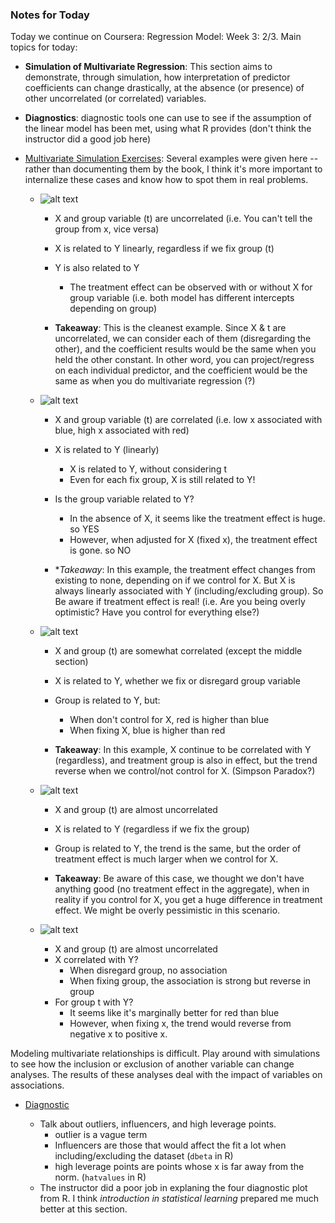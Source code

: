 ### Notes for Today

Today we continue on Coursera: Regression Model: Week 3: 2/3. Main topics for today:

* **Simulation of Multivariate Regression**: This section aims to demonstrate, through simulation, how interpretation of predictor coefficients can change drastically, at the absence (or presence) of other uncorrelated (or correlated) variables.

* **Diagnostics**: diagnostic tools one can use to see if the assumption of the linear model has been met, using what R provides (don't think the instructor did a good job here)

* [Multivariate Simulation Exercises]: Several examples were given here -- rather than documenting them by the book, I think it's more important to internalize these cases and know how to spot them in real problems.

	* ![alt text](https://github.com/robert8138/Calendar_Notes/blob/master/images/simulation_1.png)

		* X and group variable (t) are uncorrelated (i.e. You can't tell the group from x, vice versa)
		* X is related to Y linearly, regardless if we fix group (t)
		* Y is also related to Y
			* The treatment effect can be observed with or without X for group variable (i.e. both model has different intercepts depending on group)
		
		* **Takeaway**: This is the cleanest example. Since X & t are uncorrelated, we can consider each of them (disregarding the other), and the coefficient results would be the same when you held the other constant. In other word, you can project/regress on each individual predictor, and the coefficient would be the same as when you do multivariate regression (?)

	* ![alt text](https://github.com/robert8138/Calendar_Notes/blob/master/images/simulation_2.png)

		* X and group variable (t) are correlated (i.e. low x associated with blue, high x associated with red)
		* X is related to Y (linearly)
			* X is related to Y, without considering t
			* Even for each fix group, X is still related to Y!
		* Is the group variable related to Y?
			* In the absence of X, it seems like the treatment effect is huge. so YES
			* However, when adjusted for X (fixed x), the treatment effect is gone. so NO
		
		* **Takeaway*: In this example, the treatment effect changes from existing to none, depending on if we control for X. But X is always linearly associated with Y (including/excluding group). So Be aware if treatment effect is real! (i.e. Are you being overly optimistic? Have you control for everything else?)

	* ![alt text](https://github.com/robert8138/Calendar_Notes/blob/master/images/simulation_3.png)

		* X and group (t) are somewhat correlated (except the middle section)
		* X is related to Y, whether we fix or disregard group variable
		* Group is related to Y, but:
			* When don't control for X, red is higher than blue
			* When fixing X, blue is higher than red

		* **Takeaway**: In this example, X continue to be correlated with Y (regardless), and treatment group is also in effect, but the trend reverse when we control/not control for X. (Simpson Paradox?)

	* ![alt text](https://github.com/robert8138/Calendar_Notes/blob/master/images/simulation_4.png)

		* X and group (t) are almost uncorrelated
		* X is related to Y (regardless if we fix the group)
		* Group is related to Y, the trend is the same, but the order of treatment effect is much larger when we control for X.

		* **Takeaway**: Be aware of this case, we thought we don't have anything good (no treatment effect in the aggregate), when in reality if you control for X, you get a huge difference in treatment effect. We might be overly pessimistic in this scenario.


	* ![alt text](https://github.com/robert8138/Calendar_Notes/blob/master/images/simulation_5.png)

		* X and group (t) are almost uncorrelated
		* X correlated with Y?
			* When disregard group, no association
			* When fixing group, the association is strong but reverse in group
		* For group t with Y?
			* It seems like it's marginally better for red than blue
			* However, when fixing x, the trend would reverse from negative x to positive x.

Modeling multivariate relationships is difficult. Play around with simulations to see how the inclusion or exclusion of another variable can change analyses. The results of these analyses deal with the impact of variables on associations.

* [Diagnostic]

	* Talk about outliers, influencers, and high leverage points.
		* outlier is a vague term
		* Influencers are those that would affect the fit a lot when including/excluding the dataset (`dbeta` in R)
		* high leverage points are points whose x is far away from the norm. (`hatvalues` in R)
	* The instructor did a poor job in explaning the four diagnostic plot from R. I think _introduction in statistical learning_ prepared me much better at this section.


[Multivariate Simulation Exercises]: http://bcaffo.github.io/courses/07_RegressionModels/02_03_adjustment/#1 
[Diagnostic]: http://bcaffo.github.io/courses/07_RegressionModels/02_04_residuals_variation_diagnostics/#1